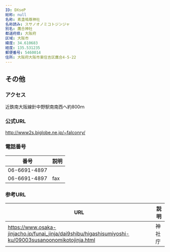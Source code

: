 ```yaml
---
ID: DXseP
総称: null
名称: 素盞嗚尊神社
名称読み: スサノオノミコトジンジャ
別名: 鷹合神社
都道府県: 大阪府
区域: 大阪市
緯度: 34.610683
経度: 135.531235
郵便番号: 5460014
住所: 大阪府大阪市東住吉区鷹合4-5-22
---
```


## その他

### アクセス

近鉄南大阪線針中野駅南南西へ約800ｍ

### 公式URL

http://www2s.biglobe.ne.jp/~falconry/

### 電話番号

| 番号         | 説明 |
| ------------ | ---- |
| 06-6691-4897 |      |
| 06-6691-4897 | fax  |

### 参考URL

| URL                                                                                                    | 説明   |
| ------------------------------------------------------------------------------------------------------ | ------ |
| https://www.osaka-jinjacho.jp/funai_jinja/dai9shibu/higashisumiyoshi-ku/09003susanoonomikotojinja.html | 神社庁 |
